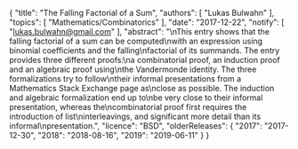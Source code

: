 {
    "title": "The Falling Factorial of a Sum",
    "authors": [
        "Lukas Bulwahn"
    ],
    "topics": [
        "Mathematics/Combinatorics"
    ],
    "date": "2017-12-22",
    "notify": [
        "lukas.bulwahn@gmail.com"
    ],
    "abstract": "\nThis entry shows that the falling factorial of a sum can be computed\nwith an expression using binomial coefficients and the falling\nfactorial of its summands. The entry provides three different proofs:\na combinatorial proof, an induction proof and an algebraic proof using\nthe Vandermonde identity.  The three formalizations try to follow\ntheir informal presentations from a Mathematics Stack Exchange page as\nclose as possible. The induction and algebraic formalization end up to\nbe very close to their informal presentation, whereas the\ncombinatorial proof first requires the introduction of list\ninterleavings, and significant more detail than its informal\npresentation.",
    "licence": "BSD",
    "olderReleases": {
        "2017": "2017-12-30",
        "2018": "2018-08-16",
        "2019": "2019-06-11"
    }
}